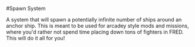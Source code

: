 #Spawn System

A system that will spawn a potentially infinite number of ships around an anchor ship. This is meant to be used for arcadey style mods and missions, where you'd rather not spend time placing down tons of fighters in FRED. This will do it all for you!